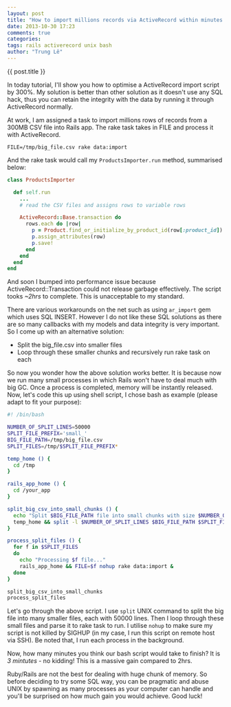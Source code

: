 ```yaml
---
layout: post
title: "How to import millions records via ActiveRecord within minutes not hours"
date: 2013-10-30 17:23
comments: true
categories:
tags: rails activerecord unix bash
author: "Trung Lê"
---
```


{{ post.title }}

In today tutorial, I'll show you how to optimise a ActiveRecord import script by 300%. My solution is better than other solution as it doesn't use any SQL hack, thus you can retain the integrity with the data by running it through ActiveRecord normally.

<!--more-->

At work, I am assigned a task to import millions rows of records from a 300MB CSV file into Rails app. The rake task takes in FILE and process it with ActiveRecord.

```
FILE=/tmp/big_file.csv rake data:import
```

And the rake task would call my `ProductsImporter.run` method, summarised below:

```ruby
class ProductsImporter

  def self.run
    ...
    # read the CSV files and assigns rows to variable rows

    ActiveRecord::Base.transaction do
      rows.each do |row|
        p = Product.find_or_initialize_by_product_id(row[:product_id])
        p.assign_attributes(row)
        p.save!
      end
    end
  end
end
```

And soon I bumped into performance issue because ActiveRecord::Transaction could not release garbage effectively. The script tooks *~2hrs* to complete. This is unacceptable to my standard.

There are various workarounds on the net such as using `ar_import` gem which uses SQL INSERT. However I do not like these SQL solutions as there are so many callbacks with my models and data integrity is very important. So I come up with an alternative solution:

* Split the big_file.csv into smaller files
* Loop through these smaller chunks and recursively run rake task on each

So now you wonder how the above solution works better. It is because now we run many small processes in which Rails won't have to deal much with big GC. Once a process is completed, memory will be instantly released. Now, let's code this up using shell script, I chose bash as example (please adapt to fit your purpose):

```bash
#! /bin/bash

NUMBER_OF_SPLIT_LINES=50000
SPLIT_FILE_PREFIX='small_'
BIG_FILE_PATH=/tmp/big_file.csv
SPLIT_FILES=/tmp/$SPLIT_FILE_PREFIX*

temp_home () {
  cd /tmp
}

rails_app_home () {
  cd /your_app
}

split_big_csv_into_small_chunks () {
  echo "Split $BIG_FILE_PATH file into small chunks with size $NUMBER_OF_SPLIT_LINES lines..."
  temp_home && split -l $NUMBER_OF_SPLIT_LINES $BIG_FILE_PATH $SPLIT_FILE_PREFIX
}

process_split_files () {
  for f in $SPLIT_FILES
  do
    echo "Processing $f file..."
    rails_app_home && FILE=$f nohup rake data:import &
  done
}

split_big_csv_into_small_chunks
process_split_files
```

Let's go through the above script. I use `split` UNIX command to split the big file into many smaller files, each with 50000 lines. Then I loop through these small files and parse it to rake task to run. I utilise `nohup` to make sure my script is not killed by SIGHUP (in my case, I run this script on remote host via SSH). Be noted that, I run each process in the background.

Now, how many minutes you think our bash script would take to finish? It is *3 mintutes* - no kidding! This is a massive gain compared to 2hrs.

Ruby/Rails are not the best for dealing with huge chunk of memory. So before deciding to try some SQL way, you can be pragmatic and abuse UNIX by spawning as many processes as your computer can handle and you'll be surprised on how much gain you would achieve. Good luck!